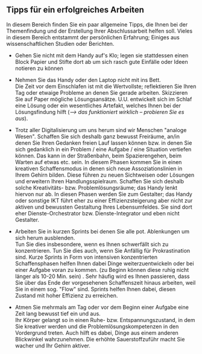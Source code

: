 ## Tipps für ein erfolgreiches Arbeiten

In diesem Bereich finden Sie ein paar allgemeine Tipps, die Ihnen bei der Themenfindung und der Erstellung Ihrer Abschlussarbeit helfen soll. 
Vieles in diesem Bereich entstammt der persönlichen Erfahrung; Einiges aus wissenschaftlichen Studien oder Berichten.

* Gehen Sie nicht mit dem Handy auf's Klo; legen sie stattdessen einen Block Papier und Stifte dort ab um sich rasch gute Einfälle oder Ideen notieren zu können

* Nehmen Sie das Handy oder den Laptop nicht mit ins Bett.  
    Die Zeit vor dem Einschlafen ist mit die Wertvollste; reflektieren Sie Ihren Tag oder etwaige Probleme an denen Sie gerade arbeiten. Skizzieren Sie auf Paper mögliche Lösungsansätze. U.U. entwickelt sich im Schlaf eine Lösung oder ein wesentliches Artefakt, welches Ihnen bei der Lösungsfindung hilft (_--> das funktioniert wirklich – probieren Sie es aus_).

* Trotz aller Digitalisierung um uns herum sind wir Menschen "analoge Wesen". Schaffen Sie sich deshalb ganz bewusst Freiräume, an/in denen Sie Ihren Gedanken freien Lauf lassen können bzw. in denen Sie sich gedanklich in ein Problem / eine Aufgabe / eine Situation vertiefen können. Das kann in der Straßenbahn, beim Spazierengehen, beim Warten auf etwas etc. sein. In diesem Phasen kommen Sie in einen kreativen Schaffensmodus in denen sich neue Assoziationslinien in Ihrem Gehirn bilden. Diese führen zu neuen Sichtweisen oder Lösungen und erweitern Ihren Handlungsspielraum. Schaffen Sie sich deshalb solche Kreativitäts- bzw. Problemlösungsräume; das Handy lenkt hiervon nur ab. In diesen Phasen werden Sie zum Gestalter; das Handy oder sonstige IKT führt eher zu einer Effizienzsteigerung aber nicht zur aktiven und bewussten Gestaltung Ihres Lebensumfeldes. Sie sind dort eher Dienste-Orchestrator bzw. Dienste-Integrator und eben nicht Gestalter.

* Arbeiten Sie in kurzen Sprints bei denen Sie alle pot. Ablenkungen um sich herum ausblenden.  
    Tun Sie dies insbesondere, wenn es Ihnen schwerfällt sich zu konzentrieren. Tun Sie dies auch, wenn Sie Anfällig für Prokrastination sind.
    Kurze Sprints in Form von intensiven konzentrierten Schaffensphasen helfen Ihnen dabei Dinge weiterzuentwickeln oder bei einer Aufgabe voran zu kommen.  (zu Beginn können diese ruhig nicht länger als 10-20 Min. sein) .
    Sehr häufig wird es Ihnen passieren, dass Sie über das Ende der vorgesehenen Schaffenszeit hinaus arbeiten, weil Sie in einem sog. "Flow" sind. Sprints helfen Ihnen dabei, diesen Zustand mit hoher Effizienz zu erreichen. 

* Atmen Sie mehrmals am Tag oder vor dem Beginn einer Aufgabe eine Zeit lang bewusst tief ein und aus.  
    Ihr Körper gelangt so in einen Ruhe- bzw. Entspannungszustand, in dem Sie kreativer werden und die Problemlösungskompetenzen in den Vordergrund treten. Auch hilft es dabei, Dinge aus einem anderen Blickwinkel wahrzunehmen. Die erhöhte Sauerstoffzuführ macht Sie wacher und Ihr Gehirn aktiver.